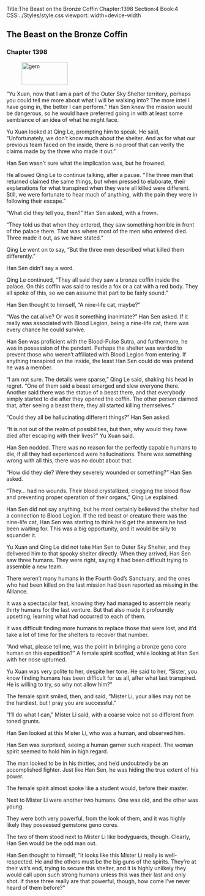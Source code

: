 Title:The Beast on the Bronze Coffin 
Chapter:1398 
Section:4 
Book:4 
CSS:../Styles/style.css 
viewport: width=device-width
  
## The Beast on the Bronze Coffin
### Chapter 1398 
<figure>
	<img src="../Images/gem.gif" alt="gem" id="gem" width="120" height="60" />
</figure>
  

  
  “Yu Xuan, now that I am a part of the Outer Sky Shelter territory, perhaps you could tell me more about what I will be walking into? The more intel I have going in, the better I can perform.” Han Sen knew the mission would be dangerous, so he would have preferred going in with at least some semblance of an idea of what he might face.

Yu Xuan looked at Qing Le, prompting him to speak. He said, “Unfortunately, we don’t know much about the shelter. And as for what our previous team faced on the inside, there is no proof that can verify the claims made by the three who made it out.”

Han Sen wasn’t sure what the implication was, but he frowned.

He allowed Qing Le to continue talking, after a pause. “The three men that returned claimed the same things, but when pressed to elaborate, their explanations for what transpired when they were all killed were different. Still, we were fortunate to hear much of anything, with the pain they were in following their escape.”

“What did they tell you, then?” Han Sen asked, with a frown.

“They told us that when they entered, they saw something horrible in front of the palace there. That was where most of the men who entered died. Three made it out, as we have stated.”

Qing Le went on to say, “But the three men described what killed them differently.”

Han Sen didn’t say a word.

Qing Le continued, “They all said they saw a bronze coffin inside the palace. On this coffin was said to reside a fox or a cat with a red body. They all spoke of this, so we can assume that part to be fairly sound.”

Han Sen thought to himself, “A nine-life cat, maybe?”

“Was the cat alive? Or was it something inanimate?” Han Sen asked. If it really was associated with Blood Legion, being a nine-life cat, there was every chance he could survive.

Han Sen was proficient with the Blood-Pulse Sutra, and furthermore, he was in possession of the pendant. Perhaps the shelter was warded to prevent those who weren’t affiliated with Blood Legion from entering. If anything transpired on the inside, the least Han Sen could do was pretend he was a member.

“I am not sure. The details were sparse,” Qing Le said, shaking his head in regret. “One of them said a beast emerged and slew everyone there. Another said there was the statue of a beast there, and that everybody simply started to die after they opened the coffin. The other person claimed that, after seeing a beast there, they all started killing themselves.”

“Could they all be hallucinating different things?” Han Sen asked.

“It is not out of the realm of possibilities, but then, why would they have died after escaping with their lives?” Yu Xuan said.

Han Sen nodded. There was no reason for the perfectly capable humans to die, if all they had experienced were hallucinations. There was something wrong with all this, there was no doubt about that.

“How did they die? Were they severely wounded or something?” Han Sen asked.

“They… had no wounds. Their blood crystallized, clogging the blood flow and preventing proper operation of their organs,” Qing Le explained.

Han Sen did not say anything, but he most certainly believed the shelter had a connection to Blood Legion. If the red beast or creature there was the nine-life cat, Han Sen was starting to think he’d get the answers he had been waiting for. This was a big opportunity, and it would be silly to squander it.

Yu Xuan and Qing Le did not take Han Sen to Outer Sky Shelter, and they delivered him to that spooky shelter directly. When they arrived, Han Sen saw three humans. They were right, saying it had been difficult trying to assemble a new team.

There weren’t many humans in the Fourth God’s Sanctuary, and the ones who had been killed on the last mission had been reported as missing in the Alliance.

It was a spectacular feat, knowing they had managed to assemble nearly thirty humans for the last venture. But that also made it profoundly upsetting, learning what had occurred to each of them.

It was difficult finding more humans to replace those that were lost, and it’d take a lot of time for the shelters to recover that number.

“And what, please tell me, was the point in bringing a bronze geno core human on this expedition?” A female spirit scoffed, while looking at Han Sen with her nose upturned.

Yu Xuan was very polite to her, despite her tone. He said to her, “Sister, you know finding humans has been difficult for us all, after what last transpired. He is willing to try, so why not allow him?”

The female spirit smiled, then, and said, “Mister Li, your allies may not be the hardiest, but I pray you are successful.”

“I’ll do what I can,” Mister Li said, with a coarse voice not so different from toned grunts.

Han Sen looked at this Mister Li, who was a human, and observed him.

Han Sen was surprised, seeing a human garner such respect. The woman spirit seemed to hold him in high regard.

The man looked to be in his thirties, and he’d undoubtedly be an accomplished fighter. Just like Han Sen, he was hiding the true extent of his power.

The female spirit almost spoke like a student would, before their master.

Next to Mister Li were another two humans. One was old, and the other was young.

They were both very powerful, from the look of them, and it was highly likely they possessed gemstone geno cores.

The two of them stood next to Mister Li like bodyguards, though. Clearly, Han Sen would be the odd man out.

Han Sen thought to himself, “It looks like this Mister Li really is well-respected. He and the others must be the big guns of the spirits. They’re at their wit’s end, trying to secure this shelter, and it is highly unlikely they would call upon such strong humans unless this was their last and only shot. If these three really are that powerful, though, how come I’ve never heard of them before?”

